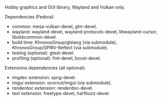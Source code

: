 Hobby graphics and GUI library, Wayland and Vulkan only.

Dependencies (Fedora):
- common: mesa-vulkan-devel, glm-devel.
- wayland: wayland-devel, wayland-protocols-devel, libwayland-cursor, libxkbcommon-devel.
- build time: KhronosGroup/glslang (via submodule), KhronosGroup/SPIRV-Reflect (via submodule).
- testing (optional): gtest-devel.
- profiling (optional): fmt-devel, boost-devel.

Extensions dependencies (all optional):
- imgdec extension: spng-devel.
- imgui extension: ocornut/imgui (via submodule).
- renderdoc extension: renderdoc-devel.
- text extension: freetype-devel, harfbuzz-devel.
